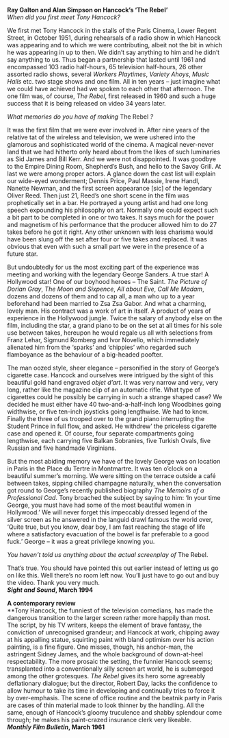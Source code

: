 

**Ray Galton and Alan Simpson on Hancock’s ‘The Rebel’**  
_When did you first meet Tony Hancock?_

We first met Tony Hancock in the stalls of the Paris Cinema, Lower Regent Street, in October 1951, during rehearsals of a radio show in which Hancock was appearing and to which we were contributing, albeit not the bit in which he was appearing in up to then. We didn’t say anything to him and he didn’t say anything to us. Thus began a partnership that lasted until 1961 and encompassed 103 radio half-hours, 65 television half-hours, 26 other assorted radio shows, several _Workers Playtimes_, _Variety Ahoys_, _Music Halls_ etc. two stage shows and one film. All in ten years – just imagine what we could have achieved had we spoken to each other that afternoon. The one film was, of course, _The Rebel_, first released in 1960 and such a huge success that it is being released on video 34 years later.

_What memories do you have of making_ The Rebel _?_

It was the first film that we were ever involved in. After nine years of the relative tat of the wireless and television, we were ushered into the glamorous and sophisticated world of the cinema. A magical never-never land that we had hitherto only heard about from the likes of such luminaries as Sid James and Bill Kerr. And we were not disappointed. It was goodbye to the Empire Dining Room, Shepherd’s Bush, and hello to the Savoy Grill. At last we were among proper actors. A glance down the cast list will explain our wide-eyed wonderment; Dennis Price, Paul Massie, Irene Handl, Nanette Newman, and the first screen appearance [sic] of the legendary Oliver Reed. Then just 21, Reed’s one short scene in the film was prophetically set in a bar. He portrayed a young artist and had one long speech expounding his philosophy on art. Normally one could expect such a bit part to be completed in one or two takes. It says much for the power and magnetism of his performance that the producer allowed him to do 27 takes before he got it right. Any other unknown with less charisma would have been slung off the set after four or five takes and replaced. It was obvious that even with such a small part we were in the presence of a future star.

But undoubtedly for us the most exciting part of the experience was meeting and working with the legendary George Sanders. A true star! A Hollywood star! One of our boyhood heroes – The Saint. _The Picture of Dorian Gray_, _The Moon and Sixpence_, _All about Eve_, _Call Me Madam_, dozens and dozens of them and to cap all, a man who up to a year beforehand had been married to Zsa Zsa Gabor. And what a charming, lovely man. His contract was a work of art in itself. A product of years of experience in the Hollywood jungle. Twice the salary of anybody else on the film, including the star, a grand piano to be on the set at all times for his sole use between takes, hereupon he would regale us all with selections from Franz Lehar, Sigmund Romberg and lvor Novello, which immediately alienated him from the ‘sparks’ and ‘chippies’ who regarded such flamboyance as the behaviour of a big-headed poofter.

The man oozed style, sheer elegance – personified in the story of George’s cigarette case. Hancock and ourselves were intrigued by the sight of this beautiful gold hand engraved _objet d’art_. It was very narrow and very, very long, rather like the magazine clip of an automatic rifle. What type of cigarettes could he possibly be carrying in such a strange shaped case? We decided he must either have 40 two-and-a-half-inch long Woodbines going widthwise, or five ten-inch joysticks going lengthwise. We had to know. Finally the three of us trooped over to the grand piano interrupting the Student Prince in full flow, and asked. He withdrew’ the priceless cigarette case and opened it. Of course, four separate compartments going lengthwise, each carrying five Balkan Sobranies, five Turkish Ovals, five Russian and five handmade Virginians.

But the most abiding memory we have of the lovely George was on location in Paris in the Place du Tertre in Montmartre. It was ten o’clock on a beautiful summer’s morning. We were sitting on the terrace outside a café between takes, sipping chilled champagne naturally, when the conversation got round to George’s recently published biography _The Memoirs of a Professional Cad_. Tony broached the subject by saying to him: ‘In your time George, you must have had some of the most beautiful women in Hollywood.’ We will never forget this impeccably dressed legend of the silver screen as he answered in the languid drawl famous the world over, ‘Quite true, but you know, dear boy, I am fast reaching the stage of life where a satisfactory evacuation of the bowel is far preferable to a good fuck.’ George – it was a great privilege knowing you.

_You haven’t told us anything about the actual screenplay of_ The Rebel.

That’s true. You should have pointed this out earlier instead of letting us go on like this. Well there’s no room left now. You’ll just have to go out and buy the video. Thank you very much.  
**_Sight and Sound_, March 1994**  

**A contemporary review**  
**Tony Hancock, the funniest of the television comedians, has made the dangerous transition to the larger screen rather more happily than most. The script, by his TV writers, keeps the element of brave fantasy, the conviction of unrecognised grandeur; and Hancock at work, chipping away at his appalling statue, squirting paint with bland optimism over his action painting, is a fine figure. One misses, though, his anchor-man, the astringent Sidney James, and the whole background of down-at-heel respectability. The more prosaic the setting, the funnier Hancock seems; transplanted into a conventionally silly screen art world, he is submerged among the other grotesques. _The Rebel_ gives its hero some agreeably deflationary dialogue; but the director, Robert Day, lacks the confidence to allow humour to take its time in developing and continually tries to force it by over-emphasis. The scene of office routine and the beatnik party in Paris are cases of thin material made to look thinner by the handling. All the same, enough of Hancock’s gloomy truculence and shabby splendour come through; he makes his paint-crazed insurance clerk very likeable.  
**_Monthly Film Bulletin_, March 1961** 
<!--stackedit_data:
eyJoaXN0b3J5IjpbMTk3OTUxMTc1OF19
-->